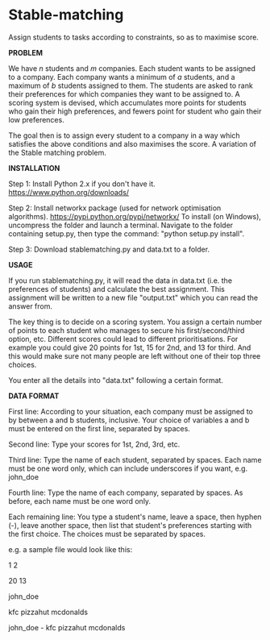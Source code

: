 # Stable-matching
Assign students to tasks according to constraints, so as to maximise score.

**PROBLEM**

We have *n* students and *m* companies. Each student wants to be assigned to a company. Each company wants a minimum of *a* students, and a maximum of *b* students assigned to them. The students are asked to rank their preferences for which companies they want to be assigned to. A scoring system is devised, which accumulates more points for students who gain their high preferences, and fewers point for student who gain their low preferences.

The goal then is to assign every student to a company in a way which satisfies the above conditions and also maximises the score. A variation of the Stable matching problem.

**INSTALLATION**

Step 1: Install Python 2.x if you don't have it. https://www.python.org/downloads/

Step 2: Install networkx package (used for network optimisation algorithms). https://pypi.python.org/pypi/networkx/
To install (on Windows), uncompress the folder and launch a terminal. Navigate to the folder containing setup.py, then type the command: "python setup.py install".

Step 3: Download stablematching.py and data.txt to a folder.

**USAGE**

If you run stablematching.py, it will read the data in data.txt (i.e. the preferences of students) and calculate the best assignment. This assignment will be written to a new file "output.txt" which you can read the answer from.

The key thing is to decide on a scoring system. You assign a certain number of points to each student who manages to secure his first/second/third option, etc. Different scores could lead to different prioritisations. For example you could give 20 points for 1st, 15 for 2nd, and 13 for third. And this would make sure not many people are left without one of their top three choices.

You enter all the details into "data.txt" following a certain format. 

**DATA FORMAT**

First line: According to your situation, each company must be assigned to by between a and b students, inclusive. Your choice of variables a and b must be entered on the first line, separated by spaces.

Second line: Type your scores for 1st, 2nd, 3rd, etc.

Third line: Type the name of each student, separated by spaces. Each name must be one word only, which can include underscores if you want, e.g. john_doe 

Fourth line: Type the name of each company, separated by spaces. As before, each name must be one word only.

Each remaining line: You type a student's name, leave a space, then hyphen (-), leave another space, then list that student's preferences starting with the first choice. The choices must be separated by spaces.

e.g. a sample file would look like this: 

1 2

20 13

john_doe

kfc pizzahut mcdonalds

john_doe - kfc pizzahut mcdonalds


